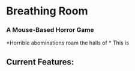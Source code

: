 # Breathing Room
### A Mouse-Based Horror Game

*Horrible abominations roam the halls of *
This is 

Current Features:
 - 
